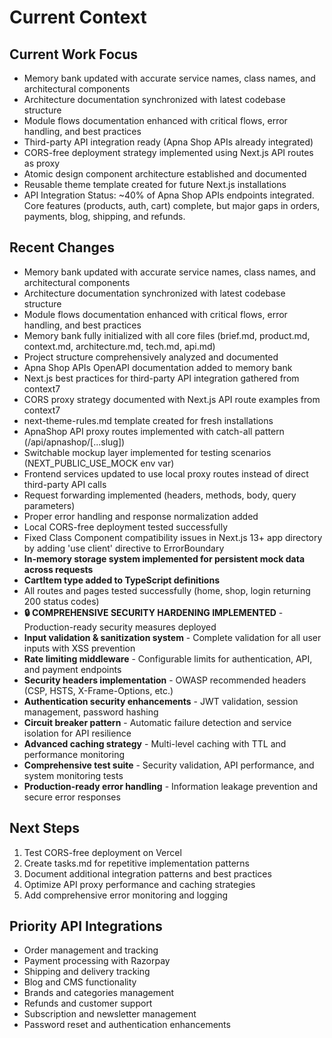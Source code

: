 # Current Context

## Current Work Focus

- Memory bank updated with accurate service names, class names, and architectural components
- Architecture documentation synchronized with latest codebase structure
- Module flows documentation enhanced with critical flows, error handling, and best practices
- Third-party API integration ready (Apna Shop APIs already integrated)
- CORS-free deployment strategy implemented using Next.js API routes as proxy
- Atomic design component architecture established and documented
- Reusable theme template created for future Next.js installations
- API Integration Status: ~40% of Apna Shop APIs endpoints integrated. Core features (products, auth, cart) complete, but major gaps in orders, payments, blog, shipping, and refunds.

## Recent Changes

- Memory bank updated with accurate service names, class names, and architectural components
- Architecture documentation synchronized with latest codebase structure
- Module flows documentation enhanced with critical flows, error handling, and best practices
- Memory bank fully initialized with all core files (brief.md, product.md, context.md, architecture.md, tech.md, api.md)
- Project structure comprehensively analyzed and documented
- Apna Shop APIs OpenAPI documentation added to memory bank
- Next.js best practices for third-party API integration gathered from context7
- CORS proxy strategy documented with Next.js API route examples from context7
- next-theme-rules.md template created for fresh installations
- ApnaShop API proxy routes implemented with catch-all pattern (/api/apnashop/[...slug])
- Switchable mockup layer implemented for testing scenarios (NEXT_PUBLIC_USE_MOCK env var)
- Frontend services updated to use local proxy routes instead of direct third-party API calls
- Request forwarding implemented (headers, methods, body, query parameters)
- Proper error handling and response normalization added
- Local CORS-free deployment tested successfully
- Fixed Class Component compatibility issues in Next.js 13+ app directory by adding 'use client' directive to ErrorBoundary
- **In-memory storage system implemented for persistent mock data across requests**
- **CartItem type added to TypeScript definitions**
- All routes and pages tested successfully (home, shop, login returning 200 status codes)
- **🔒 COMPREHENSIVE SECURITY HARDENING IMPLEMENTED** - Production-ready security measures deployed
- **Input validation & sanitization system** - Complete validation for all user inputs with XSS prevention
- **Rate limiting middleware** - Configurable limits for authentication, API, and payment endpoints
- **Security headers implementation** - OWASP recommended headers (CSP, HSTS, X-Frame-Options, etc.)
- **Authentication security enhancements** - JWT validation, session management, password hashing
- **Circuit breaker pattern** - Automatic failure detection and service isolation for API resilience
- **Advanced caching strategy** - Multi-level caching with TTL and performance monitoring
- **Comprehensive test suite** - Security validation, API performance, and system monitoring tests
- **Production-ready error handling** - Information leakage prevention and secure error responses

## Next Steps

1. Test CORS-free deployment on Vercel
2. Create tasks.md for repetitive implementation patterns
3. Document additional integration patterns and best practices
4. Optimize API proxy performance and caching strategies
5. Add comprehensive error monitoring and logging

## Priority API Integrations

- Order management and tracking
- Payment processing with Razorpay
- Shipping and delivery tracking
- Blog and CMS functionality
- Brands and categories management
- Refunds and customer support
- Subscription and newsletter management
- Password reset and authentication enhancements
